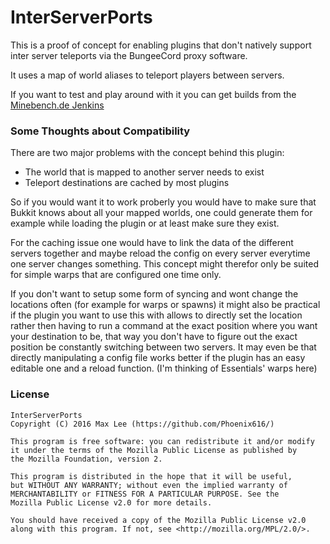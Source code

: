 # InterServerPorts
This is a proof of concept for enabling plugins that don't natively support inter server teleports via the BungeeCord proxy software.

It uses a map of world aliases to teleport players between servers.

If you want to test and play around with it you can get builds from the [Minebench.de Jenkins](http://ci.minebench.de/job/InterServerPorts/)

### Some Thoughts about Compatibility

There are two major problems with the concept behind this plugin:
* The world that is mapped to another server needs to exist
* Teleport destinations are cached by most plugins

So if you would want it to work proberly you would have to make sure that Bukkit knows about all your mapped worlds, one could generate them for example while loading the plugin or at least make sure they exist.

For the caching issue one would have to link the data of the different servers together and maybe reload the config on every server everytime one server changes something. This concept might therefor only be suited for simple warps that are configured one time only.

If you don't want to setup some form of syncing and wont change the locations often (for example for warps or spawns) it might also be practical if the plugin you want to use this with allows to directly set the location rather then having to run a command at the exact position where you want your destination to be, that way you don't have to figure out the exact position be constantly switching between two servers. It may even be that directly manipulating a config file works better if the plugin has an easy editable one and a reload function. (I'm thinking of Essentials' warps here)

### License
```
InterServerPorts
Copyright (C) 2016 Max Lee (https://github.com/Phoenix616/)

This program is free software: you can redistribute it and/or modify
it under the terms of the Mozilla Public License as published by
the Mozilla Foundation, version 2.

This program is distributed in the hope that it will be useful,
but WITHOUT ANY WARRANTY; without even the implied warranty of
MERCHANTABILITY or FITNESS FOR A PARTICULAR PURPOSE. See the
Mozilla Public License v2.0 for more details.

You should have received a copy of the Mozilla Public License v2.0
along with this program. If not, see <http://mozilla.org/MPL/2.0/>.
```
